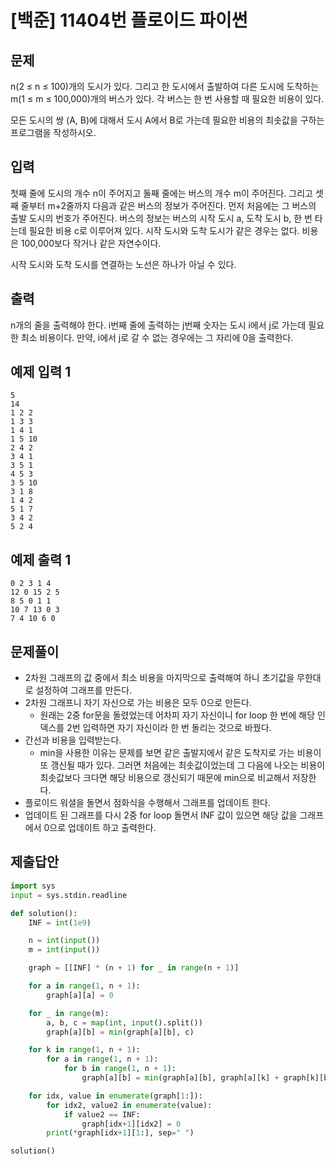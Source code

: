 # [백준] 11404번 플로이드 파이썬

## 문제

n(2 ≤ n ≤ 100)개의 도시가 있다. 그리고 한 도시에서 출발하여 다른 도시에 도착하는 m(1 ≤ m ≤ 100,000)개의 버스가 있다. 각 버스는 한 번 사용할 때 필요한 비용이 있다.

모든 도시의 쌍 (A, B)에 대해서 도시 A에서 B로 가는데 필요한 비용의 최솟값을 구하는 프로그램을 작성하시오.

## 입력

첫째 줄에 도시의 개수 n이 주어지고 둘째 줄에는 버스의 개수 m이 주어진다. 그리고 셋째 줄부터 m+2줄까지 다음과 같은 버스의 정보가 주어진다. 먼저 처음에는 그 버스의 출발 도시의 번호가 주어진다. 버스의 정보는 버스의 시작 도시 a, 도착 도시 b, 한 번 타는데 필요한 비용 c로 이루어져 있다. 시작 도시와 도착 도시가 같은 경우는 없다. 비용은 100,000보다 작거나 같은 자연수이다.

시작 도시와 도착 도시를 연결하는 노선은 하나가 아닐 수 있다.

## 출력

n개의 줄을 출력해야 한다. i번째 줄에 출력하는 j번째 숫자는 도시 i에서 j로 가는데 필요한 최소 비용이다. 만약, i에서 j로 갈 수 없는 경우에는 그 자리에 0을 출력한다.

## 예제 입력 1

```
5
14
1 2 2
1 3 3
1 4 1
1 5 10
2 4 2
3 4 1
3 5 1
4 5 3
3 5 10
3 1 8
1 4 2
5 1 7
3 4 2
5 2 4
```

## 예제 출력 1

```
0 2 3 1 4
12 0 15 2 5
8 5 0 1 1
10 7 13 0 3
7 4 10 6 0
```

## 문제풀이

- 2차원 그래프의 값 중에서 최소 비용을 마지막으로 출력해여 하니 초기값을 무한대로 설정하여 그래프를 만든다.
- 2차원 그래프니 자기 자신으로 가는 비용은 모두 0으로 만든다.
  - 원래는 2중 for문을 돌렸었는데 어차피 자기 자신이니 for loop 한 번에 해당 인덱스를 2번 입력하면 자기 자신이라 한 번 돌리는 것으로 바꿨다.
- 간선과 비용을 입력받는다.
  - min을 사용한 이유는 문제를 보면 같은 출발지에서 같은 도착지로 가는 비용이 또 갱신될 때가 있다. 그러면 처음에는 최솟값이었는데 그 다음에 나오는 비용이 최솟값보다 크다면 해당 비용으로 갱신되기 때문에  min으로 비교해서 저장한다.
- 플로이드 워셜을 돌면서 점화식을 수행해서 그래프를 업데이트 한다.
- 업데이트 된 그래프를 다시 2중  for loop 돌면서 INF 값이 있으면 해당 값을 그래프에서 0으로 업데이트 하고 출력한다.

## 제출답안

```python
import sys
input = sys.stdin.readline

def solution():
    INF = int(1e9)

    n = int(input())
    m = int(input())

    graph = [[INF] * (n + 1) for _ in range(n + 1)]

    for a in range(1, n + 1):
        graph[a][a] = 0

    for _ in range(m):
        a, b, c = map(int, input().split())
        graph[a][b] = min(graph[a][b], c)

    for k in range(1, n + 1):
        for a in range(1, n + 1):
            for b in range(1, n + 1):
                graph[a][b] = min(graph[a][b], graph[a][k] + graph[k][b])

    for idx, value in enumerate(graph[1:]):
        for idx2, value2 in enumerate(value):
            if value2 == INF:
                graph[idx+1][idx2] = 0
        print(*graph[idx+1][1:], sep=" ")

solution()
```

